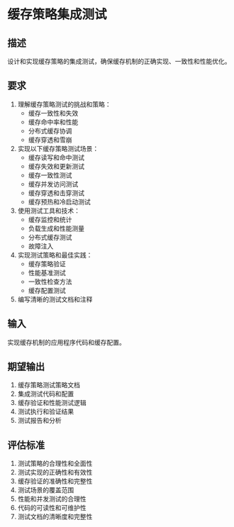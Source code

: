 # 缓存策略集成测试

## 描述
设计和实现缓存策略的集成测试，确保缓存机制的正确实现、一致性和性能优化。

## 要求
1. 理解缓存策略测试的挑战和策略：
   - 缓存一致性和失效
   - 缓存命中率和性能
   - 分布式缓存协调
   - 缓存穿透和雪崩
2. 实现以下缓存策略测试场景：
   - 缓存读写和命中测试
   - 缓存失效和更新测试
   - 缓存一致性测试
   - 缓存并发访问测试
   - 缓存穿透和击穿测试
   - 缓存预热和冷启动测试
3. 使用测试工具和技术：
   - 缓存监控和统计
   - 负载生成和性能测量
   - 分布式缓存测试
   - 故障注入
4. 实现测试策略和最佳实践：
   - 缓存策略验证
   - 性能基准测试
   - 一致性检查方法
   - 缓存配置测试
5. 编写清晰的测试文档和注释

## 输入
实现缓存机制的应用程序代码和缓存配置。

## 期望输出
1. 缓存策略测试策略文档
2. 集成测试代码和配置
3. 缓存验证和性能测试逻辑
4. 测试执行和验证结果
5. 测试报告和分析

## 评估标准
1. 测试策略的合理性和全面性
2. 测试实现的正确性和有效性
3. 缓存验证的准确性和完整性
4. 测试场景的覆盖范围
5. 性能和并发测试的合理性
6. 代码的可读性和可维护性
7. 测试文档的清晰度和完整性